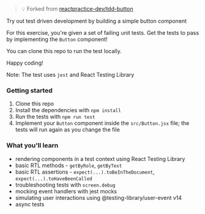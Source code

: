> 💡 Forked from [reactpractice-dev/tdd-button](https://github.com/reactpractice-dev/tdd-button?ref=reactpractice.dev)

Try out test driven development by building a simple button component

For this exercise, you're given a set of failing unit tests.
Get the tests to pass by implementing the `Button` component!

You can clone this repo to run the test locally.

Happy coding!

Note: The test uses `jest` and React Testing Library

### Getting started

1. Clone this repo
2. Install the dependencies with `npm install`
3. Run the tests with `npm run test`
4. Implement your `Button` component inside the `src/Button.jsx` file; the tests will run again as you change the file

### What you'll learn

- rendering components in a test context using React Testing Library
- basic RTL methods - `getByRole`, `getByText`
- basic RTL assertions - `expect(...).toBeInTheDocument`, `expect(...).toHaveBeenCalled`
- troubleshooting tests with `screen.debug`
- mocking event handlers with jest mocks
- simulating user interactions using @testing-library/user-event v14
- async tests

